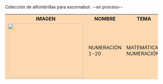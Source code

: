 Colección de alfombrillas para escornabot.
--en proceso--
<table> 
  </tbody>
    </tbody>
  <tbody style="background: rgba(255, 128, 0, 0.3); border: 1px solid rgba(200, 100, 0, 0.3);">
  <tr>
    <th>IMAGEN</th>
    <th>NOMBRE</th>
    <th>TEMA</th>
    <th>EDAD</th>
  </tr>
  <tr>
    <td><img align="center" width="250" height="180" src="https://github.com/lobotic/escornabot-resources/blob/master/Alfombrillas/Numeracion_P1/mates1%C2%BA.jpg" </td>
    <td>NUMERACIÓN 1-20</td>
    <td>MATEMÁTICAS <br \>NUMERACIÓN</td>
    <td>1º PRIMARIA</td>
  </tr>
  </tbody>
</table>
